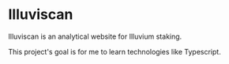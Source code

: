 # Illuviscan

Illuviscan is an analytical website for Illuvium staking.

This project's goal is for me to learn technologies like Typescript.
